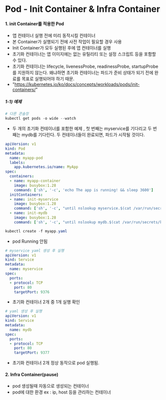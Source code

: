 # Pod - Init Container & Infra Container

#### 1. init Container를 적용한 Pod

- 앱 컨테이너 실행 전에 미리 동작시킬 컨테이너
- 본 Container가 실행되기 전에 사전 작업이 필요할 경우 사용
- Init Container가 모두 실행된 후에 앱 컨테이너를 실행
- 초기화 컨테이너는 앱 이미지에는 없는 유틸리티 또는 설정 스크립트 등을 포함할 수 있다.
- 초기화 컨테이너는 lifecycle, livenessProbe, readinessProbe, startupProbe를 지원하지 않는다. 왜냐하면 초기화 컨테이너는 파드가 준비 상태가 되기 전에 완료를 목표로 실행되어야 하기 때문.
- "https://kubernetes.io/ko/docs/concepts/workloads/pods/init-containers/"

##### 1-1) 예제

```powershell
# 다른 콘솔창
kubectl get pods -o wide --watch
```



- 두 개의 초기화 컨테이너를 포함한 예제 , 첫 번째는 myservice를 기다리고 두 번째는 mydb를 기다린다. 두 컨테이너들이 완료되면, 파드가 시작될 것이다.

```yaml
apiVersion: v1
kind: Pod
metadata:
  name: myapp-pod
  labels:
    app.kubernetes.io/name: MyApp
spec:
  containers:
  - name: myapp-container
    image: busybox:1.28
    command: ['sh', '-c', 'echo The app is running! && sleep 3600']
  initContainers:
  - name: init-myservice
    image: busybox:1.28
    command: ['sh', '-c', "until nslookup myservice.$(cat /var/run/secrets/kubernetes.io/serviceaccount/namespace).svc.cluster.local; do echo waiting for myservice; sleep 2; done"]
  - name: init-mydb
    image: busybox:1.28
    command: ['sh', '-c', "until nslookup mydb.$(cat /var/run/secrets/kubernetes.io/serviceaccount/namespace).svc.cluster.local; do echo waiting for mydb; sleep 2; done"]
```

```powershell
kubectl create -f myapp.yaml
```

- pod Running 안됨 

```yaml
# myservice yaml 생성 후 실행 
apiVersion: v1
kind: Service
metadata:
  name: myservice
spec:
  ports:
  - protocol: TCP
    port: 80
    targetPort: 9376
```

- 초기화 컨테이너 2개 중 1개 실행 확인

```yaml
# yaml 생성 후 실행 
apiVersion: v1
kind: Service
metadata:
  name: mydb
spec:
  ports:
  - protocol: TCP
    port: 80
    targetPort: 9377
```

- 초기화 컨테이너 2개 정상 동작으로 pod 실행됨. 

#### 2. Infra Container(pause) 

- pod 생성될때 자동으로 생성되는 컨테이너 
- pod에 대한 환경 ex : ip, host 등을 관리하는 컨테이너
